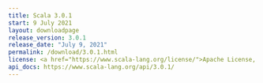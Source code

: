 ```yaml
---
title: Scala 3.0.1
start: 9 July 2021
layout: downloadpage
release_version: 3.0.1
release_date: "July 9, 2021"
permalink: /download/3.0.1.html
license: <a href="https://www.scala-lang.org/license/">Apache License, Version 2.0</a>
api_docs: https://www.scala-lang.org/api/3.0.1/
---
```

